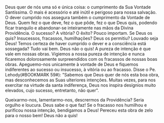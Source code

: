 Deus quer de nós uma só e única coisa: o cumprimento da Sua Vontade Santíssima. O mais é acessório e até inútil e perigoso para nossa salvação. O dever cumprido nos assegura também o cumprimento da Vontade de Deus. Quem fez o que deve, fez o que pôde, fez o que Deus quis, podendo ficar tranquilo e abandonar-se inteiramente nas mãos da Divina Providência. O sucesso? A vitória? O êxito? Pouco importam. Se Deus os quis? Insucessos, fracassos, humilhações? Deus os permitiu? Louvado seja Deus! Temos certeza de haver cumprido o dever e a consciência está sossegada? Tudo vai bem. Deus não o quis! A pureza de intenção é que vale em nossas obras. Vigiemos a nossa pureza de intenção e nunca ficaremos dolorosamente surpreendidos com os fracassos de nossas boas obras. Apeguemo-nos unicamente à vontade de Deus e fiquemos indiferentes ao sucesso ou insucesso, à vitória ou ao fracasso. Disse o Pe. Lehody(#BOOKMARK 59#): "Sabemos que Deus quer de nós esta boa obra, mas desconhecemos as Suas ulteriores intenções. Muitas vezes, para nos exercitar na virtude da santa indiferença, Deus nos inspira desígnios muito elevados, cujo sucesso, entretanto, não quer".

Queixarmo-nos, lamentarmo-nos, descrermos da Providência? Seria orgulho e loucura. Deus sabe o que faz! Se o fracasso nos humilhou e purificou nossa intenção, bendigamos a Deus! Pereceu esta obra de zelo para o nosso bem! Deus não a quis!